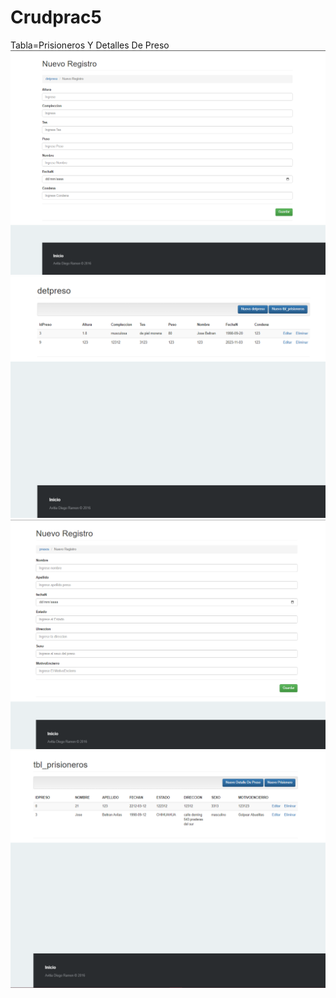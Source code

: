 # Crudprac5
Tabla=Prisioneros Y Detalles De Preso
![](https://github.com/AvitiaD128/Crudprac5/blob/46eeec2788c4ce72197434b33d6eec700ca9f360/img/Captura%20de%20pantalla%202023-11-29%20102437.png)
![](https://github.com/AvitiaD128/Crudprac5/blob/f7d131438128618fe592e59987403a780b6c6d33/img/Captura%20de%20pantalla%202023-11-29%20102600.png)
![](https://github.com/AvitiaD128/Crudprac5/blob/6e90e146a1a52635a6b0d864229a9314f55655cd/img/Captura%20de%20pantalla%202023-11-29%20102618.png)
![](https://github.com/AvitiaD128/Crudprac5/blob/9947a1f3b60ac673e5e1626ab46b6b3b58beaebf/img/Captura%20de%20pantalla%202023-11-29%20102635.png)
![]()
